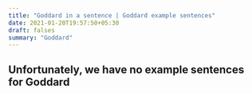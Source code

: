 ```yaml
---
title: "Goddard in a sentence | Goddard example sentences"
date: 2021-01-20T19:57:50+05:30
draft: falses
summary: "Goddard"
---
```

## Unfortunately, we have no example sentences for Goddard                 
